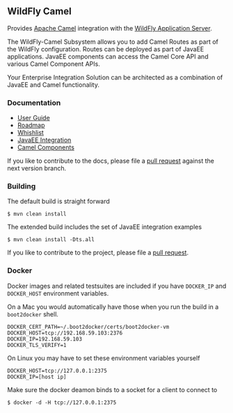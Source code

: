 ## WildFly Camel

Provides [Apache Camel](http://camel.apache.org/) integration with the [WildFly Application Server](http://wildfly.org/).

The WildFly-Camel Subsystem allows you to add Camel Routes as part of the WildFly configuration. Routes can be deployed as part of JavaEE applications. JavaEE components can access the Camel Core API and various Camel Component APIs.

Your Enterprise Integration Solution can be architected as a combination of JavaEE and Camel functionality.

### Documentation

* [User Guide](http://wildflyext.gitbooks.io/wildfly-camel/content/)
* [Roadmap](https://github.com/wildfly-extras/wildfly-camel/wiki/Roadmap)
* [Whishlist](https://github.com/wildfly-extras/wildfly-camel/wiki/Whishlist)
* [JavaEE Integration](http://wildflyext.gitbooks.io/wildfly-camel/content/javaee/README.html)
* [Camel Components](http://wildflyext.gitbooks.io/wildfly-camel/content/components/README.html)

If you like to contribute to the docs, please file a [pull request](https://github.com/wildfly-extras/wildfly-camel-book/branches) against the next version branch.

### Building

The default build is straight forward

```
$ mvn clean install
```

The extended build includes the set of JavaEE integration examples 

```
$ mvn clean install -Dts.all
```

If you like to contribute to the project, please file a [pull request](https://github.com/wildfly-extras/wildfly-camel/pulls).

### Docker 

Docker images and related testsuites are included if you have `DOCKER_IP` and `DOCKER_HOST` environment variables.

On a Mac you would automatically have those when you run the build in a `boot2docker` shell.

```
DOCKER_CERT_PATH=~/.boot2docker/certs/boot2docker-vm
DOCKER_HOST=tcp://192.168.59.103:2376
DOCKER_IP=192.168.59.103
DOCKER_TLS_VERIFY=1
```

On Linux you may have to set these environment variables yourself

```
DOCKER_HOST=tcp://127.0.0.1:2375
DOCKER_IP=[host ip]
```

Make sure the docker deamon binds to a socket for a client to connect to

```
$ docker -d -H tcp://127.0.0.1:2375
```
